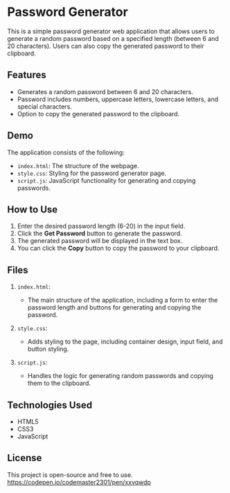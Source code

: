 # Password Generator

This is a simple password generator web application that allows users to generate a random password based on a specified length (between 6 and 20 characters). Users can also copy the generated password to their clipboard.

## Features

- Generates a random password between 6 and 20 characters.
- Password includes numbers, uppercase letters, lowercase letters, and special characters.
- Option to copy the generated password to the clipboard.

## Demo

The application consists of the following:

- `index.html`: The structure of the webpage.
- `style.css`: Styling for the password generator page.
- `script.js`: JavaScript functionality for generating and copying passwords.

## How to Use

1. Enter the desired password length (6-20) in the input field.
2. Click the **Get Password** button to generate the password.
3. The generated password will be displayed in the text box.
4. You can click the **Copy** button to copy the password to your clipboard.

## Files

1. `index.html`:
    - The main structure of the application, including a form to enter the password length and buttons for generating and copying the password.

2. `style.css`:
    - Adds styling to the page, including container design, input field, and button styling.

3. `script.js`:
    - Handles the logic for generating random passwords and copying them to the clipboard.

## Technologies Used

- HTML5
- CSS3
- JavaScript

## License
This project is open-source and free to use. https://codepen.io/codemaster2301/pen/xxvqwdp
